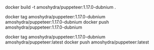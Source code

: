 docker build -t amoshydra/puppeteer:1.17.0-dubnium .

docker tag amoshydra/puppeteer:1.17.0-dubnium amoshydra/puppeteer:1.17.0-dubnium
docker push amoshydra/puppeteer:1.17.0-dubnium

docker tag amoshydra/puppeteer:1.17.0-dubnium amoshydra/puppeteer:latest
docker push amoshydra/puppeteer:latest
